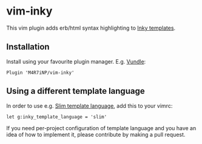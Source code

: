 # vim-inky

This vim plugin adds erb/html syntax highlighting to [Inky templates](https://github.com/zurb/inky-rb).

## Installation

Install using your favourite plugin manager. E.g. [Vundle](https://github.com/gmarik/vundle):

```vim
Plugin 'M4R7iNP/vim-inky'
```

## Using a different template language

In order to use e.g. [Slim template language](http://slim-lang.com/), add this to your vimrc:

```vim
let g:inky_template_language = 'slim'
```

If you need per-project configuration of template language and you have an idea of how to implement it, please contribute by making a pull request.
